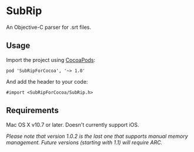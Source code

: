 SubRip
======

An Objective-C parser for .srt files.

Usage
-----

Import the project using [CocoaPods](http://www.cocoapods.org):

    pod 'SubRipForCocoa', '~> 1.0'

And add the header to your code:

    #import <SubRipForCocoa/SubRip.h>


Requirements
-------------

Mac OS X v10.7 or later. Doesn't currently support iOS.

_Please note that version 1.0.2 is the last one that supports manual memory management. Future versions (starting with 1.1) will require ARC._